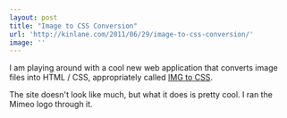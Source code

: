 ```yaml
---
layout: post
title: "Image to CSS Conversion"
url: 'http://kinlane.com/2011/06/29/image-to-css-conversion/'
image: ''
---
```


I am playing around with a cool new web application that converts image files into HTML / CSS, appropriately called [IMG to CSS][1].

The site doesn't look like much, but what it does is pretty cool. I ran the Mimeo logo through it.

 

   [1]: http://www.imgtocss.com/ (IMG to CSS)
